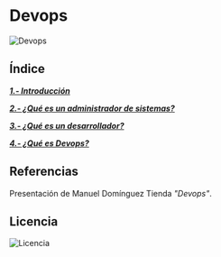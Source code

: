 # Devops
![Devops](imágenes/devops.jpg)

## Índice
***[1.- Introducción](md/introducción.md)***

***[2.- ¿Qué es un administrador de sistemas?](md/2.md)***

***[3.- ¿Qué es un desarrollador?](md/3.md)***

***[4.- ¿Qué es Devops?](md/4.md)***

## Referencias
Presentación de Manuel Domínguez Tienda _"Devops"_.

## Licencia
![Licencia](imágenes/licencia.png)
